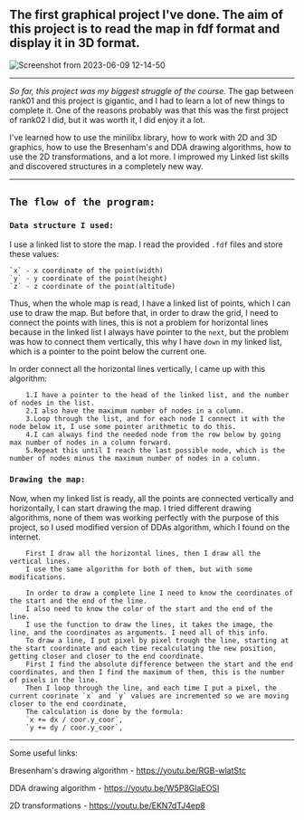 ## The first graphical project I've done. The aim of this project is to read the map in fdf format and display it in 3D format.

![Screenshot from 2023-06-09 12-14-50](https://github.com/AshParker19/42_FdF/assets/117525743/74c5b98c-bb93-434d-92dd-30cb1cc1dc0b)

---

_So far, this project was my biggest struggle of the course._
The gap between rank01 and this project is gigantic, and I had to learn a lot of new things to complete it.
One of the reasons probably was that this was the first project of rank02 I did, but it was worth it, I did enjoy it a lot.

I've learned how to use the minilibx library, how to work with 2D and 3D graphics, how to use the Bresenham's and DDA drawing algorithms, how to use the 2D transformations, and a lot more. I improwed my Linked list skills and discovered structures in a completely new way.

---

## `The flow of the program:`

### `Data structure I used:`
I use a linked list to store the map. I read the provided `.fdf` files and store these values:
```
`x` - x coordinate of the point(width)
`y` - y coordinate of the point(height)
`z` - z coordinate of the point(altitude)
```
Thus, when the whole map is read, I have a linked list of points, which I can use to draw the map.
But before that, in order to draw the grid, I need to connect the points with lines, this is not a problem for horizontal lines
because in the linked list I always have pointer to the `next`, but the problem was how to connect them vertically, this why I have 
`down` in my linked list, which is a pointer to the point below the current one.

In order connect all the horizontal lines vertically, I came up with this algorithm:
```
    1.I have a pointer to the head of the linked list, and the number of nodes in the list.
    2.I also have the maximum number of nodes in a column.
    3.Loop through the list, and for each node I connect it with the node below it, I use some pointer arithmetic to do this.
    4.I can always find the needed node from the row below by going max number of nodes in a column forward.
    5.Repeat this until I reach the last possible node, which is the number of nodes minus the maximum number of nodes in a column.
```

### `Drawing the map:`
Now, when my linked list is ready, all the points are connected vertically and horizontally, I can start drawing the map.
I tried different drawing algorithms, none of them was working perfectly with the purpose of  this project, so I used modified version of DDAs algorithm, which I found on the internet.

```
    First I draw all the horizontal lines, then I draw all the vertical lines.
    I use the same algorithm for both of them, but with some modifications.
    
    In order to draw a complete line I need to know the coordinates of the start and the end of the line.
    I also need to know the color of the start and the end of the line.
    I use the function to draw the lines, it takes the image, the line, and the coordinates as arguments. I need all of this info.
    To draw a line, I put pixel by pixel trough the line, starting at the start coordinate and each time recalculating the new position, getting closer and closer to the end coordinate.
    First I find the absolute difference between the start and the end coordinates, and then I find the maximum of them, this is the number of pixels in the line.
    Then I loop through the line, and each time I put a pixel, the current coorinate `x` and `y` values are incremented so we are moving closer to the end coordinate,
    The calculation is done by the formula: 
    `x += dx / coor.y_coor`, 
    `y += dy / coor.y_coor`, 
```

---

Some useful links:

Bresenham's drawing algorithm - https://youtu.be/RGB-wlatStc

DDA drawing algorithm - https://youtu.be/W5P8GlaEOSI

2D transformations - https://youtu.be/EKN7dTJ4ep8
